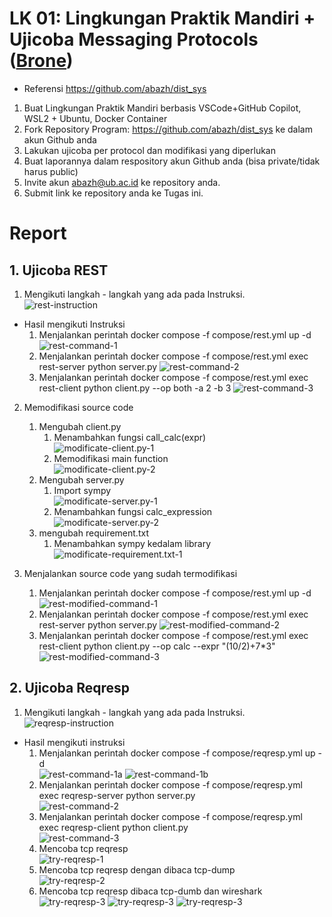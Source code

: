 # LK 01: Lingkungan Praktik Mandiri + Ujicoba Messaging Protocols ([Brone](https://brone.ub.ac.id/mod/assign/view.php?id=124118))
- Referensi https://github.com/abazh/dist_sys

1. Buat Lingkungan Praktik Mandiri berbasis VSCode+GitHub Copilot, WSL2 + Ubuntu, Docker Container
2. Fork Repository Program: https://github.com/abazh/dist_sys ke dalam akun Github anda
3. Lakukan ujicoba per protocol dan modifikasi yang diperlukan
4. Buat laporannya dalam respository akun Github anda (bisa private/tidak harus public)
5. Invite akun abazh@ub.ac.id ke repository anda.
6. Submit link ke repository anda ke Tugas ini.

# Report
## 1. Ujicoba REST
1. Mengikuti langkah - langkah yang ada pada Instruksi. \
![rest-instruction](src/1.png)
- Hasil mengikuti Instruksi
    1. Menjalankan perintah docker compose -f compose/rest.yml up -d
    ![rest-command-1](src/2.png)
    2. Menjalankan perintah docker compose -f compose/rest.yml exec rest-server python server.py
    ![rest-command-2](src/3.png)
    3. Menjalankan perintah docker compose -f compose/rest.yml exec rest-client python client.py --op both -a 2 -b 3
    ![rest-command-3](src/4.png)

2. Memodifikasi source code
    1. Mengubah client.py
        1. Menambahkan fungsi call_calc(expr) \
        ![modificate-client.py-1](src/5.png)
        2. Memodifikasi main function \
        ![modificate-client.py-2](src/6.png)
    2. Mengubah server.py
        1. Import sympy \
        ![modificate-server.py-1](src/7.png)
        2. Menambahkan fungsi calc_expression \
        ![modificate-server.py-2](src/8.png)
    3. mengubah requirement.txt
        1. Menambahkan sympy kedalam library \
        ![modificate-requirement.txt-1](src/9.png)

3. Menjalankan source code yang sudah termodifikasi
    1. Menjalankan perintah docker compose -f compose/rest.yml up -d
    ![rest-modified-command-1](src/10.png)
    2. Menjalankan perintah docker compose -f compose/rest.yml exec rest-server python server.py
    ![rest-modified-command-2](src/11.png)
    3. Menjalankan perintah docker compose -f compose/rest.yml exec rest-client python client.py --op calc --expr "(10/2)+7*3"
    ![rest-modified-command-3](src/12.png)


## 2. Ujicoba Reqresp
1. Mengikuti langkah - langkah yang ada pada Instruksi. \
![reqresp-instruction](src/13.png)
- Hasil mengikuti instruksi
    1. Menjalankan perintah docker compose -f compose/reqresp.yml up -d \
    ![rest-command-1a](src/14.png)
    ![rest-command-1b](src/15.png)
    2. Menjalankan perintah docker compose -f compose/reqresp.yml exec reqresp-server python server.py \
    ![rest-command-2](src/16.png)
    3. Menjalankan perintah docker compose -f compose/reqresp.yml exec reqresp-client python client.py \
    ![rest-command-3](src/17.png)
    4. Mencoba tcp reqresp \
    ![try-reqresp-1](src/18.png)
    5. Mencoba tcp reqresp dengan dibaca tcp-dump \
    ![try-reqresp-2](src/19.png)
    6. Mencoba tcp reqresp dibaca tcp-dumb dan wireshark \
    ![try-reqresp-3](src/20.png)
    ![try-reqresp-3](src/21.png)
    ![try-reqresp-3](src/22.png)